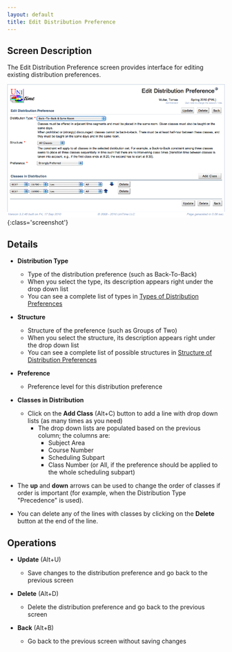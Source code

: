 ```yaml
---
layout: default
title: Edit Distribution Preference
---
```



## Screen Description

The Edit Distribution Preference screen provides interface for editing existing distribution preferences.

![Edit Distribution Preference](images/edit-distribution-preference-1.png){:class='screenshot'}

## Details

* **Distribution Type**
	* Type of the distribution preference (such as Back-To-Back)
	* When you select the type, its description appears right under the drop down list
	* You can see a complete list of types in [Types of Distribution Preferences](types-of-distribution-preferences)

* **Structure**
	* Structure of the preference (such as Groups of Two)
	* When you select the structure, its description appears right under the drop down list
	* You can see a complete list of possible structures in [Structure of Distribution Preferences](structure-of-distribution-preferences)

* **Preference**
	* Preference level for this distribution preference

* **Classes in Distribution**
	* Click on the **Add Class** (Alt+C) button to add a line with drop down lists (as many times as you need)
		* The drop down lists are populated based on the previous column; the columns are:
			* Subject Area
			* Course Number
			* Scheduling Subpart
			* Class Number (or All, if the preference should be applied to the whole scheduling subpart)

* The **up** and **down** arrows can be used to change the order of classes if order is important (for example, when the Distribution Type "Precedence" is used).

* You can delete any of the lines with classes by clicking on the **Delete** button at the end of the line.

## Operations

* **Update** (Alt+U)
	* Save changes to the distribution preference and go back to the previous screen

* **Delete** (Alt+D)
	* Delete the distribution preference and go back to the previous screen

* **Back** (Alt+B)
	* Go back to the previous screen without saving changes

